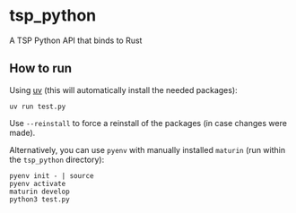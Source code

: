 # tsp_python

A TSP Python API that binds to Rust

## How to run

Using [uv](https://docs.astral.sh/uv/) (this will automatically install the needed packages):
```
uv run test.py
```
Use `--reinstall` to force a reinstall of the packages (in case changes were made). 

Alternatively, you can use `pyenv` with manually installed `maturin` (run within the `tsp_python` directory):
```
pyenv init - | source
pyenv activate 
maturin develop
python3 test.py
```
